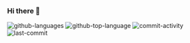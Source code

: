 ### Hi there 👋

<!--
**sw0817/sw0817** is a ✨ _special_ ✨ repository because its `README.md` (this file) appears on your GitHub profile.

Here are some ideas to get you started:

- 🔭 I’m currently working on ...
- 🌱 I’m currently learning ...
- 👯 I’m looking to collaborate on ...
- 🤔 I’m looking for help with ...
- 💬 Ask me about ...
- 📫 How to reach me: ...
- 😄 Pronouns: ...
- ⚡ Fun fact: ...
-->

![github-languages](https://img.shields.io/github/languages/count/beygee/survive)
![github-top-language](https://img.shields.io/github/languages/top/beygee/survive)
![commit-activity](https://img.shields.io/github/commit-activity/w/beygee/survive)
![last-commit](https://img.shields.io/github/last-commit/beygee/survive)
